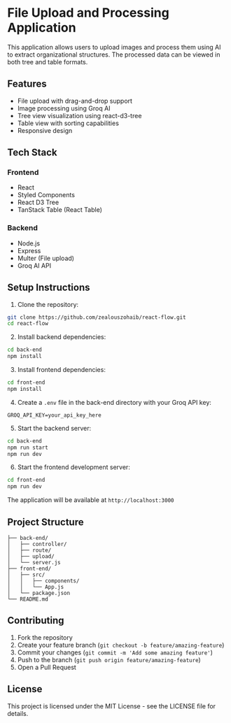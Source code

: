 # File Upload and Processing Application

This application allows users to upload images and process them using AI to extract organizational structures. The processed data can be viewed in both tree and table formats.

## Features

- File upload with drag-and-drop support
- Image processing using Groq AI
- Tree view visualization using react-d3-tree
- Table view with sorting capabilities
- Responsive design

## Tech Stack

### Frontend
- React
- Styled Components
- React D3 Tree
- TanStack Table (React Table)

### Backend
- Node.js
- Express
- Multer (File upload)
- Groq AI API

## Setup Instructions

1. Clone the repository:
```bash
git clone https://github.com/zealouszohaib/react-flow.git
cd react-flow
```

2. Install backend dependencies:
```bash
cd back-end
npm install
```

3. Install frontend dependencies:
```bash
cd front-end
npm install
```

4. Create a `.env` file in the back-end directory with your Groq API key:
```
GROQ_API_KEY=your_api_key_here
```

5. Start the backend server:
```bash
cd back-end
npm run start
npm run dev
```

6. Start the frontend development server:
```bash
cd front-end
npm run dev
```

The application will be available at `http://localhost:3000`

## Project Structure

```
├── back-end/
│   ├── controller/
│   ├── route/
│   ├── upload/
│   └── server.js
├── front-end/
│   ├── src/
│   │   ├── components/
│   │   └── App.js
│   └── package.json
└── README.md
```

## Contributing

1. Fork the repository
2. Create your feature branch (`git checkout -b feature/amazing-feature`)
3. Commit your changes (`git commit -m 'Add some amazing feature'`)
4. Push to the branch (`git push origin feature/amazing-feature`)
5. Open a Pull Request

## License

This project is licensed under the MIT License - see the LICENSE file for details. 
